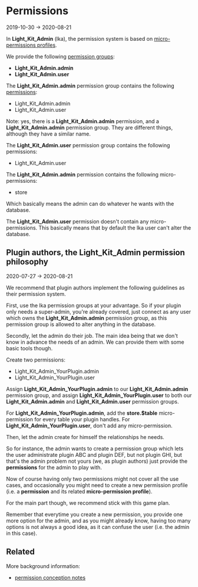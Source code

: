 Permissions
==============
2019-10-30 -> 2020-08-21




In **Light_Kit_Admin** (lka), the permission system is based on [micro-permissions profiles](https://github.com/lingtalfi/Light_MicroPermission/blob/master/doc/pages/conception-notes.md#micro-permission-profiles).


We provide the following [permission groups](https://github.com/lingtalfi/Light_User/blob/master/doc/pages/permission-conception-notes.md):

- **Light_Kit_Admin.admin**
- **Light_Kit_Admin.user**


The **Light_Kit_Admin.admin** permission group contains the following [permissions](https://github.com/lingtalfi/Light_User/blob/master/doc/pages/permission-conception-notes.md):

- Light_Kit_Admin.admin
- Light_Kit_Admin.user 

Note: yes, there is a **Light_Kit_Admin.admin** permission, and a **Light_Kit_Admin.admin** permission group. They are different things, although they have a similar name.


The **Light_Kit_Admin.user** permission group contains the following permissions:
- Light_Kit_Admin.user 



The **Light_Kit_Admin.admin** permission contains the following micro-permissions:

- store

Which basically means the admin can do whatever he wants with the database.


The **Light_Kit_Admin.user** permission doesn't contain any micro-permissions. 
This basically means that by default the lka user can't alter the database.

    
 
 
Plugin authors, the Light_Kit_Admin permission philosophy
-----------
2020-07-27 -> 2020-08-21


We recommend that plugin authors implement the following guidelines as their permission system.


First, use the lka permission groups at your advantage. So if your plugin only needs a super-admin, you're already covered,
just connect as any user which owns the **Light_Kit_Admin.admin** permission group, as this permission group is allowed to alter anything in the database.


Secondly, let the admin do their job. The main idea being that we don't know in advance the needs of an admin.
We can provide them with some basic tools though.  


Create two permissions:

- Light_Kit_Admin_YourPlugin.admin
- Light_Kit_Admin_YourPlugin.user


Assign **Light_Kit_Admin_YourPlugin.admin** to our **Light_Kit_Admin.admin** permission group,
and assign **Light_Kit_Admin_YourPlugin.user** to both our **Light_Kit_Admin.admin** and **Light_Kit_Admin.user** permission groups.

For **Light_Kit_Admin_YourPlugin.admin**, add the **store.$table** micro-permission for every table your plugin handles. 
For **Light_Kit_Admin_YourPlugin.user**, don't add any micro-permission. 


Then, let the admin create for himself the relationships he needs.

So for instance, the admin wants to create a permission group which lets the user administrate plugin ABC and plugin DEF, but not plugin GHI,
but that's the admin problem not yours (we, as plugin authors) just provide the **permissions** for the admin to play with.



Now of course having only two permissions might not cover all the use cases, and occasionally you might need to create a new permission profile (i.e. a **permission** and its related **micro-permission profile**).

For the main part though, we recommend stick with this game plan.


Remember that everytime you create a new permission, you provide one more option for the admin, and as you might already know, having too many options is not always a good idea, as it can confuse the user (i.e. the admin in this case).
 
 

 







 
 



Related
---------

More background information: 
- [permission conception notes](https://github.com/lingtalfi/Light_User/blob/master/doc/pages/permission-conception-notes.md)




